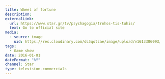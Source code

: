 ```yaml
---
title: Wheel of fortune
description:
externalLink:
  url: https://www.star.gr/tv/psychagogia/trohos-tis-tuhis/
  text: Go to official site
media:
  - source: image
    uid: https://res.cloudinary.com/dc5qotzae/image/upload/v1613306093/daskalakismanos/misc/wheel-of-fortune.jpg
tags: 
  - Game show
date: 2016-01-01
dateFormat: "%Y"
channel: Star
type: television-commercials
---
```

